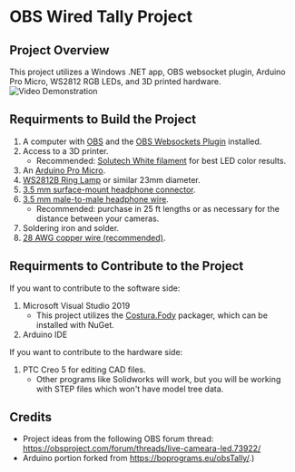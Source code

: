 OBS Wired Tally Project
==================================================

Project Overview
----------------------------
This project utilizes a Windows .NET app, OBS websocket plugin, Arduino Pro Micro, WS2812 RGB LEDs, and 3D printed hardware.
![Video Demonstration](https://lh3.googleusercontent.com/TgmlgsOSjczMnvJGlJucSVHJevzyrfq4QHi5qjzdWSjEujpfwn5Tb12xS8T15CuHMZM76mWys75T8_zIbx-tj-TvCepFkVZ9l_BxP30M8jI6u6qnrC2z3KH64yJMZtSXN-YlQHY_sKS5X7dswv2Ns0it5IYV_RjbChrA3KkWzjsp0p63jkipBbIqKiALoR4C1BbAEr_meXuSz4lTivqlkbQw2XYy5VSb3nWmouK_qHOq0ae_-s6ulxqPLuKjFa1WcOlw3-mnYGzA6eVTkUOAVJ09RfaDaEpx7GyJAJNAOjSwGebojISeHr5gttqHzHT0flfoZkVVli4bVxmzljVmFO_OBeoTiScMbPtq36acsYGuYbnPs9SJNzqIK0qnffgUmm4VyFfpFSHm5kXuUfTjMglfz7qeooW0oQgRQAEX9IcVftXaqqrwk4AVZEtgch_natPZ9gnpX88nLoEcgprPuvcvEePzslfvyrQychP1cqjAxSHlyl0U1m8QPGRM8nXtuAVGUH4QQaE-5zQ_xCT1MZ7fXoa1uJTmHJvF_jzpeUn7r_mwtgLf-2-qGOiErJTUgFS-tYHD_p6WBw6r24sKtcHrUrUSRHrT_m4qhbCzW9LGzGLOQobrshMCf6YzvGi5PXxWr9tTTaaXMYxSNaagB1PCYGmcHRzRJo398LLLj1iPBV2lrnoGh3JuG44VwBn5S24Ks0pXL2ixGnBdLU4mGAz8-aw421Tx8jTAYuqgICnJnI-j4F1-55zr=m18?cpn=gccWQLD6pcQCgjxS&c=WEB_EMBEDDED_PLAYER&cver=20200821)

Requirments to Build the Project
----------------------------
1. A computer with [OBS](https://obsproject.com/download) and the [OBS Websockets Plugin](https://obsproject.com/forum/resources/obs-websocket-remote-control-obs-studio-from-websockets.466/) installed.
2. Access to a 3D printer.
	- Recommended: [Solutech White filament](https://www.amazon.com/gp/product/B01B5KFRHO/ref=ppx_yo_dt_b_search_asin_title?ie=UTF8&psc=1) for best LED color results.
3. An [Arduino Pro Micro](https://www.amazon.com/OSOYOO-ATmega32U4-arduino-Leonardo-ATmega328/dp/B012FOV17O?th=1).
4. [WS2812B Ring Lamp](https://www.amazon.com/gp/product/B0105VMT4S/ref=ppx_yo_dt_b_search_asin_title?ie=UTF8&psc=1) or similar 23mm diameter.
5. [3.5 mm surface-mount headphone connector](https://www.amazon.com/dp/B0833WYLWQ/ref=dp_cerb_1).
6. [3.5 mm male-to-male headphone wire](https://www.amazon.com/gp/product/B004JWIPKM/ref=ppx_yo_dt_b_asin_title_o00_s01?ie=UTF8&psc=1). 
	- Recommended: purchase in 25 ft lengths or as necessary for the distance between your cameras.
7. Soldering iron and solder.
8. [28 AWG copper wire (recommended)](https://www.amazon.com/Electrical-different-Insulated-Temperature-Resistance/dp/B07G2HFCS1/ref=sr_1_5?dchild=1&keywords=28+gauge+wire&qid=1598292006&sr=8-5).

Requirments to Contribute to the Project
----------------------------
If you want to contribute to the software side:
1. Microsoft Visual Studio 2019
	- This project utilizes the [Costura.Fody](https://www.nuget.org/packages/Costura.Fody/) packager, which can be installed with NuGet.
2. Arduino IDE

If you want to contribute to the hardware side:
1. PTC Creo 5 for editing CAD files.
	- Other programs like Solidworks will work, but you will be working with STEP files which won't have model tree data.

Credits
-----------------------------
- Project ideas from the following OBS forum thread: https://obsproject.com/forum/threads/live-cameara-led.73922/
- Arduino portion forked from https://boprograms.eu/obsTally/.)